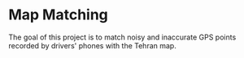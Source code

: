 # Map Matching
The goal of this project is to match noisy and inaccurate GPS points recorded by drivers' phones with the Tehran map.
